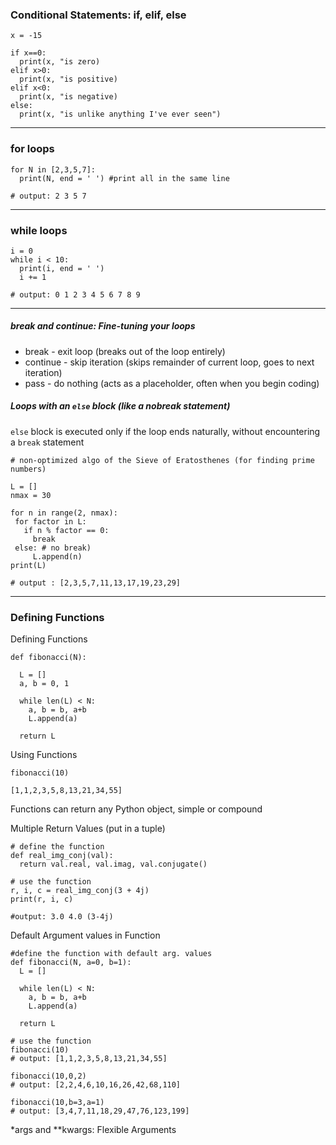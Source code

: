 ### Conditional Statements: if, elif, else

```
x = -15

if x==0:
  print(x, "is zero)
elif x>0:
  print(x, "is positive)
elif x<0:
  print(x, "is negative)
else:
  print(x, "is unlike anything I've ever seen")

```

---

### for loops

```
for N in [2,3,5,7]:
  print(N, end = ' ') #print all in the same line

# output: 2 3 5 7
```

---

### while loops

```
i = 0
while i < 10:
  print(i, end = ' ')
  i += 1

# output: 0 1 2 3 4 5 6 7 8 9
```

---

##### break and continue: Fine-tuning your loops

* break - exit loop (breaks out of the loop entirely)
* continue - skip iteration (skips remainder of current loop, goes to next iteration)
* pass - do nothing (acts as a placeholder, often when you begin coding)

##### Loops with an `else` block (like a nobreak statement)

 `else` block is executed only if the loop ends naturally, without encountering a `break` statement

 ```
# non-optimized algo of the Sieve of Eratosthenes (for finding prime numbers)

L = []
nmax = 30

for n in range(2, nmax):
  for factor in L:
    if n % factor == 0:
      break
  else: # no break)
      L.append(n)
print(L)

# output : [2,3,5,7,11,13,17,19,23,29]
```

---

### Defining Functions

Defining Functions

```
def fibonacci(N):

  L = []
  a, b = 0, 1

  while len(L) < N:
    a, b = b, a+b
    L.append(a)

  return L
```

Using Functions

```
fibonacci(10)

[1,1,2,3,5,8,13,21,34,55]
```

Functions can return any Python object, simple or compound 

Multiple Return Values (put in a tuple)

```
# define the function
def real_img_conj(val):
  return val.real, val.imag, val.conjugate()

# use the function
r, i, c = real_img_conj(3 + 4j)
print(r, i, c)

#output: 3.0 4.0 (3-4j)
```

Default Argument values in Function

```
#define the function with default arg. values
def fibonacci(N, a=0, b=1):
  L = []

  while len(L) < N:
    a, b = b, a+b
    L.append(a)

  return L

# use the function
fibonacci(10)
# output: [1,1,2,3,5,8,13,21,34,55]

fibonacci(10,0,2)
# output: [2,2,4,6,10,16,26,42,68,110]

fibonacci(10,b=3,a=1)
# output: [3,4,7,11,18,29,47,76,123,199]
```


*args and **kwargs: Flexible Arguments

































